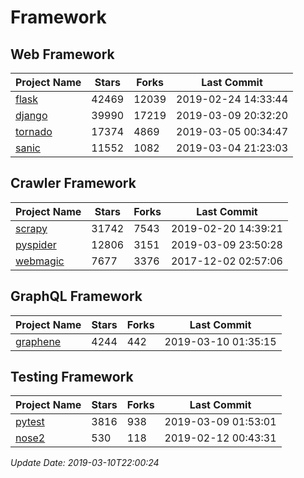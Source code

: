 # Framework

## Web Framework

| Project Name | Stars | Forks | Last Commit |
| ------------ | ----- | ----- | ----------- |
| [flask](https://github.com/pallets/flask) | 42469 | 12039 | 2019-02-24 14:33:44 |
| [django](https://github.com/django/django) | 39990 | 17219 | 2019-03-09 20:32:20 |
| [tornado](https://github.com/tornadoweb/tornado) | 17374 | 4869 | 2019-03-05 00:34:47 |
| [sanic](https://github.com/huge-success/sanic) | 11552 | 1082 | 2019-03-04 21:23:03 |

## Crawler Framework

| Project Name | Stars | Forks | Last Commit |
| ------------ | ----- | ----- | ----------- |
| [scrapy](https://github.com/scrapy/scrapy) | 31742 | 7543 | 2019-02-20 14:39:21 |
| [pyspider](https://github.com/binux/pyspider) | 12806 | 3151 | 2019-03-09 23:50:28 |
| [webmagic](https://github.com/code4craft/webmagic) | 7677 | 3376 | 2017-12-02 02:57:06 |

## GraphQL Framework

| Project Name | Stars | Forks | Last Commit |
| ------------ | ----- | ----- | ----------- |
| [graphene](https://github.com/graphql-python/graphene) | 4244 | 442 | 2019-03-10 01:35:15 |

## Testing Framework

| Project Name | Stars | Forks | Last Commit |
| ------------ | ----- | ----- | ----------- |
| [pytest](https://github.com/pytest-dev/pytest) | 3816 | 938 | 2019-03-09 01:53:01 |
| [nose2](https://github.com/nose-devs/nose2) | 530 | 118 | 2019-02-12 00:43:31 |

*Update Date: 2019-03-10T22:00:24*